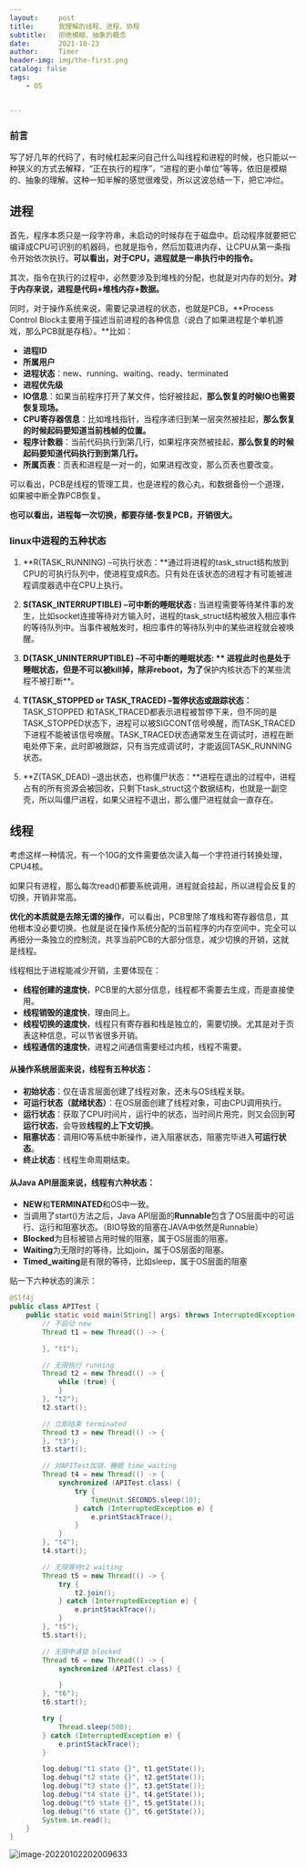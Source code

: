 ```yaml
---
layout:     post
title:      我理解的线程、进程、协程
subtitle:   拒绝模糊、抽象的概念
date:       2021-10-23
author:     Timer
header-img: img/the-first.png
catalog: false
tags:
    - OS


---
```


### 前言

​		写了好几年的代码了，有时候杠起来问自己什么叫线程和进程的时候，也只能以一种狭义的方式去解释，“正在执行的程序”，“进程的更小单位”等等，依旧是模糊的、抽象的理解。这种一知半解的感觉很难受，所以这波总结一下，把它冲烂。



## 进程

首先，程序本质只是一段字符串，未启动的时候存在于磁盘中。启动程序就要把它编译成CPU可识别的机器码，也就是指令，然后加载进内存，让CPU从第一条指令开始依次执行。**可以看出，对于CPU，进程就是一串执行中的指令。**

其次，指令在执行的过程中，必然要涉及到堆栈的分配，也就是对内存的划分。**对于内存来说，进程是代码+堆栈内存+数据。**

同时，对于操作系统来说，需要记录进程的状态，也就是PCB，**Process Control Block主要用于描述当前进程的各种信息（说白了如果进程是个单机游戏，那么PCB就是存档）。**比如：

- **进程ID**
- **所属用户**
- **进程状态**：new、running、waiting、ready、terminated
- **进程优先级**
- **IO信息**：如果当前程序打开了某文件，恰好被挂起，**那么恢复的时候IO也需要恢复现场。**
- **CPU寄存器信息**：比如堆栈指针，当程序递归到某一层突然被挂起，**那么恢复的时候起码要知道当前栈帧的位置。**
- **程序计数器**：当前代码执行到第几行，如果程序突然被挂起，**那么恢复的时候起码要知道代码执行到到第几行。**
- **所属页表**：页表和进程是一对一的，如果进程改变，那么页表也要改变。

可以看出，PCB是线程的管理工具，也是进程的救心丸，和数据备份一个道理，如果被中断全靠PCB恢复。

**也可以看出，进程每一次切换，都要存储-恢复PCB，开销很大。**

###  linux中进程的五种状态

1. **R(TASK_RUNNING) –可执行状态：**通过将进程的task_struct结构放到CPU的可执行队列中，使进程变成R态。只有处在该状态的进程才有可能被进程调度器选中在CPU上执行。

2. **S(TASK_INTERRUPTIBLE) –可中断的睡眠状态 :**  当进程需要等待某件事的发生，比如socket连接等待对方输入时，进程的task_struct结构被放入相应事件的等待队列中。当事件被触发时，相应事件的等待队列中的某些进程就会被唤醒。

3. **D(TASK_UNINTERRUPTIBLE) –不可中断的睡眠状态: **  进程此时也是处于睡眠状态，但是不可以被kill掉，除非reboot，为了**保护内核状态下的某些流程不被打断**。

4. **T(TASK_STOPPED or TASK_TRACED) –暂停状态或跟踪状态：** TASK_STOPPED 和TASK_TRACED都表示进程被暂停下来，但不同的是TASK_STOPPED状态下，进程可以被SIGCONT信号唤醒，而TASK_TRACED下进程不能被该信号唤醒。TASK_TRACED状态通常发生在调试时，进程在断电处停下来，此时即被跟踪，只有当完成调试时，才能返回TASK_RUNNING状态。

5. **Z(TASK_DEAD) –退出状态，也称僵尸状态：**进程在退出的过程中，进程占有的所有资源会被回收，只剩下task_struct这个数据结构，也就是一副空壳，所以叫僵尸进程，如果父进程不退出，那么僵尸进程就会一直存在。  

  



## 线程

考虑这样一种情况，有一个10G的文件需要依次读入每一个字符进行转换处理，CPU4核。

如果只有进程，那么每次read()都要系统调用，进程就会挂起，所以进程会反复的切换，开销非常高。

**优化的本质就是去除无谓的操作**，可以看出，PCB里除了堆栈和寄存器信息，其他根本没必要切换。也就是说在操作系统分配的当前程序的内存空间中，完全可以再细分一条独立的控制流，共享当前PCB的大部分信息，减少切换的开销，这就是线程。

线程相比于进程能减少开销，主要体现在：

- **线程创建的速度快**，PCB里的大部分信息，线程都不需要去生成，而是直接使用。
- **线程销毁的速度快**，理由同上。
- **线程切换的速度快**，线程只有寄存器和栈是独立的，需要切换。尤其是对于页表这种信息，可以节省很多开销。
- **线程通信的速度快**，进程之间通信需要经过内核，线程不需要。

#### 从操作系统层面来说，线程有五种状态：

- **初始状态**：仅在语言层面创建了线程对象，还未与OS线程关联。
- **可运行状态（就绪状态）**：在OS层面创建了线程对象，可由CPU调用执行。
- **运行状态**：获取了CPU时间片，运行中的状态，当时间片用完，则又会回到**可运行状态**，会导致**线程的上下文切换**。
- **阻塞状态**：调用IO等系统中断操作，进入阻塞状态，阻塞完毕进入**可运行状态**。
- **终止状态**：线程生命周期结束。

#### 从Java API层面来说，线程有六种状态：

- **NEW**和**TERMINATED**和OS中一致。
- 当调用了start()方法之后，Java API层面的**Runnable**包含了OS层面中的可运行、运行和阻塞状态。（BIO导致的阻塞在JAVA中依然是Runnable）
- **Blocked**为目标被锁占用时候的阻塞，属于OS层面的阻塞。
- **Waiting**为无限时的等待，比如join，属于OS层面的阻塞。
- **Timed_waiting**是有限的等待，比如sleep，属于OS层面的阻塞

贴一下六种状态的演示：

```java
@Slf4j
public class APITest {
    public static void main(String[] args) throws InterruptedException, IOException {
        // 不启动 new
        Thread t1 = new Thread(() -> {

        }, "t1");

        // 无限执行 running
        Thread t2 = new Thread(() -> {
            while (true) {
            }
        }, "t2");
        t2.start();

        // 立即结束 terminated
        Thread t3 = new Thread(() -> {
        }, "t3");
        t3.start();

        // 对APITest加锁，睡眠 time_waiting
        Thread t4 = new Thread(() -> {
            synchronized (APITest.class) {
                try {
                    TimeUnit.SECONDS.sleep(10);
                } catch (InterruptedException e) {
                    e.printStackTrace();
                }
            }
        }, "t4");
        t4.start();

        // 无限等待t2 waiting
        Thread t5 = new Thread(() -> {
            try {
                t2.join();
            } catch (InterruptedException e) {
                e.printStackTrace();
            }
        }, "t5");
        t5.start();

        // 无限申请锁 blocked
        Thread t6 = new Thread(() -> {
            synchronized (APITest.class) {

            }
        }, "t6");
        t6.start();

        try {
            Thread.sleep(500);
        } catch (InterruptedException e) {
            e.printStackTrace();
        }

        log.debug("t1 state {}", t1.getState());
        log.debug("t2 state {}", t2.getState());
        log.debug("t3 state {}", t3.getState());
        log.debug("t4 state {}", t4.getState());
        log.debug("t5 state {}", t5.getState());
        log.debug("t6 state {}", t6.getState());
        System.in.read();
    }
}
```

![image-20220102202009633](https://gitee.com/timerizaya/timer-pic/raw/master/img/image-20220102202009633.png)

















